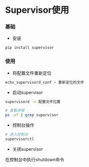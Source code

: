 # Supervisor使用


### 基础

* 安装

```sh
pip install supervisor
```

### 使用

* 将配置文件重新定位

```sh
echo_supervisord_conf > 重新定位的文件
```

* 启动supervisor

```sh
supervisord -c 配置文件位置

# 查看进程
ps -ef | grep supervisor
```

* 控制台操作

```sh
# 进入控制台
supervisorctl
```

* 关闭supervisor

在控制台中执行shutdown命令
